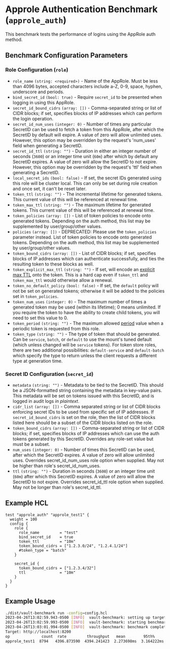 # Approle Authentication Benchmark (`approle_auth`) 
This benchmark tests the performance of logins using the AppRole auth method.

## Benchmark Configuration Parameters
### Role Configuration (`role`)
- `role_name` `(string: <required>)` - Name of the AppRole. Must be less than 4096 bytes, accepted characters 
include a-Z, 0-9, space, hyphen, underscore and periods.
- `bind_secret_id` `(bool: true)` - Require `secret_id` to be presented when
  logging in using this AppRole.
- `secret_id_bound_cidrs` `(array: [])` - Comma-separated string or list of CIDR
  blocks; if set, specifies blocks of IP addresses which can perform the login
  operation.
- `secret_id_num_uses` `(integer: 0)` - Number of times any particular SecretID
  can be used to fetch a token from this AppRole, after which the SecretID by default
  will expire. A value of zero will allow unlimited uses.
  However, this option may be overridden by the request's 'num_uses' field when generating a SecretID.
- `secret_id_ttl` `(string: "")` - Duration in either an integer number of
  seconds (`3600`) or an integer time unit (`60m`) after which by default any SecretID
  expires. A value of zero will allow the SecretID to not expire.
  However, this option may be overridden by the request's 'ttl' field when generating a SecretID.
- `local_secret_ids` `(bool: false)` - If set, the secret IDs generated
  using this role will be cluster local. This can only be set during role
  creation and once set, it can't be reset later.
- `token_ttl` `(string: "")` - The incremental lifetime for
  generated tokens. This current value of this will be referenced at renewal
  time.
- `token_max_ttl` `(string: "")` - The maximum lifetime for
  generated tokens. This current value of this will be referenced at renewal
  time.
- `token_policies` `(array: [])` - List of
  token policies to encode onto generated tokens. Depending on the auth method, this
  list may be supplemented by user/group/other values.
- `policies` `(array: [])` - DEPRECATED: Please
  use the `token_policies` parameter instead. List of token policies to encode
  onto generated tokens. Depending on the auth method, this list may be
  supplemented by user/group/other values.
- `token_bound_cidrs` `(array: [])` - List of
  CIDR blocks; if set, specifies blocks of IP addresses which can authenticate
  successfully, and ties the resulting token to these blocks as well.
- `token_explicit_max_ttl` `(string: "")` - If set, will encode
  an [explicit max
  TTL](/vault/docs/concepts/tokens#token-time-to-live-periodic-tokens-and-explicit-max-ttls)
  onto the token. This is a hard cap even if `token_ttl` and `token_max_ttl`
  would otherwise allow a renewal.
- `token_no_default_policy` `(bool: false)` - If set, the `default` policy will
  not be set on generated tokens; otherwise it will be added to the policies set
  in `token_policies`.
- `token_num_uses` `(integer: 0)` - The maximum number of times a generated
  token may be used (within its lifetime); 0 means unlimited.
  If you require the token to have the ability to create child tokens,
  you will need to set this value to 0.
- `token_period` `(string: "")` - The maximum allowed [period](/vault/docs/concepts/tokens#token-time-to-live-periodic-tokens-and-explicit-max-ttls) value when a periodic token is requested from this role.
- `token_type` `(string: "")` - The type of token that should be generated. Can
  be `service`, `batch`, or `default` to use the mount's tuned default (which
  unless changed will be `service` tokens). For token store roles, there are two
  additional possibilities: `default-service` and `default-batch` which specify
  the type to return unless the client requests a different type at generation
  time.

### Secret ID Configuration (`secret_id`)
- `metadata` `(string: "")` - Metadata to be tied to the SecretID. This should be
  a JSON-formatted string containing the metadata in key-value pairs. This
  metadata will be set on tokens issued with this SecretID, and is logged in
  audit logs _in plaintext_.
- `cidr_list` `(array: [])` - Comma separated string or list of CIDR blocks
  enforcing secret IDs to be used from specific set of IP addresses. If
  `secret_id_bound_cidrs` is set on the role, then the list of CIDR blocks listed
  here should be a subset of the CIDR blocks listed on the role.
- `token_bound_cidrs` `(array: [])` - Comma-separated string or list of CIDR
  blocks; if set, specifies blocks of IP addresses which can use the auth tokens
  generated by this SecretID. Overrides any role-set value but must be a subset.
- `num_uses` `(integer: 0)` - Number of times this SecretID can be used, after which
  the SecretID expires. A value of zero will allow unlimited uses.
  Overrides secret_id_num_uses role option when supplied.
  May not be higher than role's secret_id_num_uses.
- `ttl` `(string: "")` - Duration in seconds (`3600`) or an integer time unit (`60m`)
  after which this SecretID expires. A value of zero will allow the SecretID to not expire.
  Overrides secret_id_ttl role option when supplied.
  May not be longer than role's secret_id_ttl.



## Example HCL 
```
test "approle_auth" "approle_test1" {
  weight = 100
  config {
    role {
      role_name         = "test"
      bind_secret_id    = true
      token_ttl         = "10m"
      token_bound_cidrs = ["1.2.3.0/24", "1.2.4.1/24"]
      #token_type = "batch"
    }

    secret_id {
      token_bound_cidrs = ["1.2.3.4/32"]
      ttl               = "10m"
    }
  }
}
```

## Example Usage
```bash
./dist/vault-benchmark run -config=config.hcl 
2023-04-26T13:02:59.943-0500 [INFO]  vault-benchmark: setting up targets
2023-04-26T13:02:59.993-0500 [INFO]  vault-benchmark: starting benchmarks: duration=2s
2023-04-26T13:03:01.994-0500 [INFO]  vault-benchmark: benchmark complete
Target: http://localhost:8200
op              count  rate         throughput   mean        95th%       99th%       successRatio
approle_test1  8794   4396.873590  4394.241423  2.273698ms  3.164222ms  4.351606ms  100.00%
```
